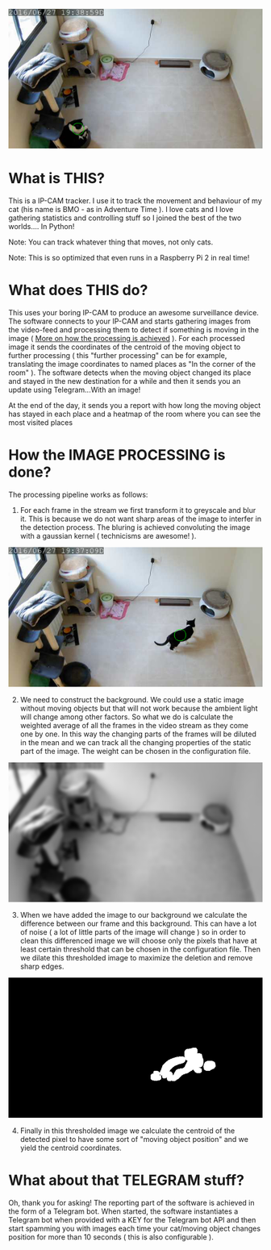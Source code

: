 ![alt text](./doc/BIMO_REAL.png?raw=true "Polarization map")

# What is THIS?

This is a IP-CAM tracker. I use it to track the movement and behaviour of my cat (his name is BMO - as in Adventure Time ). I love cats and I love gathering statistics and controlling stuff so I joined the best of the two worlds.... In Python!

Note: You can track whatever thing that moves, not only cats.

Note: This is so optimized that even runs in a Raspberry Pi 2 in real time!

# What does THIS do?

This uses your boring IP-CAM to produce an awesome surveillance device. The software connects to your IP-CAM and starts gathering images from the video-feed and processing them to detect if something is moving in the image ( [More on how the processing is achieved](#Processing) ). For each processed image it sends the coordinates of the centroid of the moving object to further processing ( this "further processing" can be for example, translating the image coordinates to named places as "In the corner of the room" ). The software detects when the moving object changed its place and stayed in the new destination for a while and then it sends you an update using Telegram...With an image!

At the end of the day, it sends you a report with how long the moving object has stayed in each place and a heatmap of the room where you can see the most visited places

# <a name="Processing"></a> How the IMAGE PROCESSING is done?

The processing pipeline works as follows:

1. For each frame in the stream we first transform it to greyscale and blur it. This is because we do not want sharp areas of the image to interfer in the detection process. The bluring is achieved convoluting the image with a gaussian kernel ( technicisms are awesome! ).

![alt text](./doc/BIMO_REAL2.png?raw=true "Polarization map")


2. We need to construct the background. We could use a static image without moving objects but that will not work because the ambient light will change among other factors. So what we do is calculate the weighted average of all the frames in the video stream as they come one by one. In this way the changing parts of the frames will be diluted in the mean and we can track all the changing properties of the static part of the image. The weight can be chosen in the configuration file.

![Image background](./doc/BIMO_BACKGROUND.png?raw=true "Image background")


3. When we have added the image to our background we calculate the difference between our frame and this background. This can have a lot of noise ( a lot of little parts of the image will change ) so in order to clean this differenced image we will choose only the pixels that have at least certain threshold that can be chosen in the configuration file. Then we dilate this thresholded image to maximize the deletion and remove sharp edges.

![Image background](./doc/BIMO_THRESHOLD2.png?raw=true "Image difference")

4. Finally in this thresholded image we calculate the centroid of the detected pixel to have some sort of "moving object position" and we yield the centroid coordinates.

# What about that TELEGRAM stuff?

Oh, thank you for asking! The reporting part of the software is achieved in the form of a Telegram bot. When started, the software instantiates a Telegram bot when provided with a KEY for the Telegram bot API and then start spamming you with images each time your cat/moving object changes position for more than 10 seconds ( this is also configurable ). 
